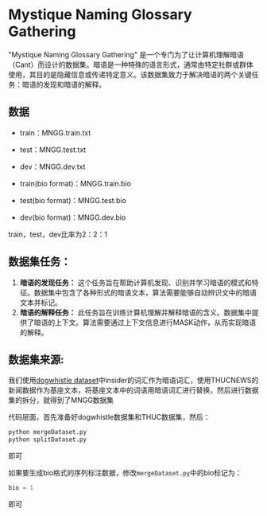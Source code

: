# Mystique Naming Glossary Gathering

"Mystique Naming Glossary Gathering" 是一个专门为了让计算机理解暗语（Cant）而设计的数据集。暗语是一种特殊的语言形式，通常由特定社群或群体使用，其目的是隐藏信息或传递特定意义。该数据集致力于解决暗语的两个关键任务：暗语的发现和暗语的解释。

## 数据

- train：MNGG.train.txt
- test：MNGG.test.txt
- dev：MNGG.dev.txt


- train(bio format)：MNGG.train.bio
- test(bio format)：MNGG.test.bio
- dev(bio format)：MNGG.dev.bio

train，test，dev比率为2：2：1

## 数据集任务：

1. **暗语的发现任务：** 这个任务旨在帮助计算机发现、识别并学习暗语的模式和特征。数据集中包含了各种形式的暗语文本，算法需要能够自动辨识文中的暗语文本并标记。
2. **暗语的解释任务：** 此任务旨在训练计算机理解并解释暗语的含义。数据集中提供了暗语的上下文。算法需要通过上下文信息进行MASK动作，从而实现暗语的解释。

## 数据集来源:

我们使用[dogwhistle dataset](https://github.com/JetRunner/dogwhistle)中insider的词汇作为暗语词汇，使用THUCNEWS的新闻数据作为基座文本，将基座文本中的词语用暗语词汇进行替换，然后进行数据集的拆分，就得到了MNGG数据集

代码层面，首先准备好dogwhistle数据集和THUC数据集，然后：

```python
python mergeDataset.py
python splitDataset.py
```

即可


如果要生成bio格式的序列标注数据，修改``mergeDataset.py``中的bio标记为：

```python
bio = 1
```

即可
